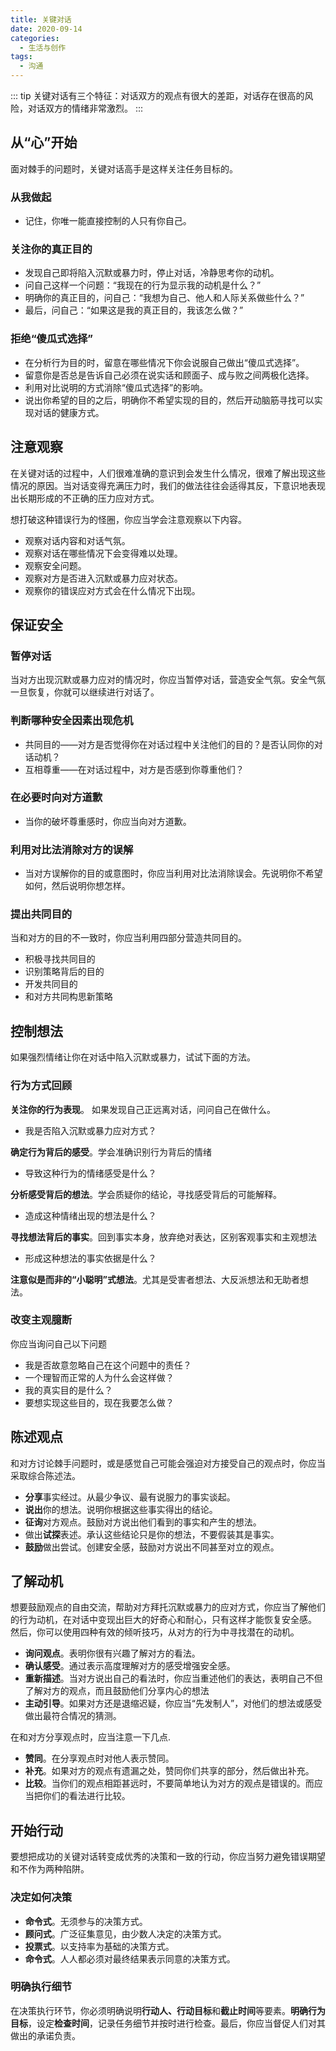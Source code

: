 ```yaml
---
title: 关键对话
date: 2020-09-14
categories: 
  - 生活与创作
tags:
  - 沟通
---
```


::: tip
关键对话有三个特征：对话双方的观点有很大的差距，对话存在很高的风险，对话双方的情绪非常激烈。
:::

<!-- more -->

## 从“心”开始

面对棘手的问题时，关键对话高手是这样关注任务目标的。

### 从我做起

- 记住，你唯一能直接控制的人只有你自己。

### 关注你的真正目的

- 发现自己即将陷入沉默或暴力时，停止对话，冷静思考你的动机。
- 问自己这样一个问题：“我现在的行为显示我的动机是什么？”
- 明确你的真正目的，问自己：“我想为自己、他人和人际关系做些什么？”
- 最后，问自己：“如果这是我的真正目的，我该怎么做？”

### 拒绝“傻瓜式选择”

- 在分析行为目的时，留意在哪些情况下你会说服自己做出“傻瓜式选择”。
- 留意你是否总是告诉自己必须在说实话和顾面子、成与败之间两极化选择。
- 利用对比说明的方式消除“傻瓜式选择”的影响。
- 说出你希望的目的之后，明确你不希望实现的目的，然后开动脑筋寻找可以实现对话的健康方式。

## 注意观察

在关键对话的过程中，人们很难准确的意识到会发生什么情况，很难了解出现这些情况的原因。当对话变得充满压力时，我们的做法往往会适得其反，下意识地表现出长期形成的不正确的压力应对方式。

想打破这种错误行为的怪圈，你应当学会注意观察以下内容。

- 观察对话内容和对话气氛。
- 观察对话在哪些情况下会变得难以处理。
- 观察安全问题。
- 观察对方是否进入沉默或暴力应对状态。
- 观察你的错误应对方式会在什么情况下出现。

## 保证安全

### 暂停对话

当对方出现沉默或暴力应对的情况时，你应当暂停对话，营造安全气氛。安全气氛一旦恢复，你就可以继续进行对话了。

### 判断哪种安全因素出现危机

- 共同目的——对方是否觉得你在对话过程中关注他们的目的？是否认同你的对话动机？
- 互相尊重——在对话过程中，对方是否感到你尊重他们？

### 在必要时向对方道歉

- 当你的破坏尊重感时，你应当向对方道歉。

### 利用对比法消除对方的误解

- 当对方误解你的目的或意图时，你应当利用对比法消除误会。先说明你不希望如何，然后说明你想怎样。

### 提出共同目的

当和对方的目的不一致时，你应当利用四部分营造共同目的。

- 积极寻找共同目的
- 识别策略背后的目的
- 开发共同目的
- 和对方共同构思新策略

## 控制想法

如果强烈情绪让你在对话中陷入沉默或暴力，试试下面的方法。

### 行为方式回顾

**关注你的行为表现**。 如果发现自己正远离对话，问问自己在做什么。

- 我是否陷入沉默或暴力应对方式？

**确定行为背后的感受**。学会准确识别行为背后的情绪

- 导致这种行为的情绪感受是什么？

**分析感受背后的想法**。学会质疑你的结论，寻找感受背后的可能解释。

- 造成这种情绪出现的想法是什么？

**寻找想法背后的事实**。回到事实本身，放弃绝对表达，区别客观事实和主观想法

- 形成这种想法的事实依据是什么？

**注意似是而非的“小聪明”式想法**。尤其是受害者想法、大反派想法和无助者想法。

### 改变主观臆断

你应当询问自己以下问题

- 我是否故意忽略自己在这个问题中的责任？
- 一个理智而正常的人为什么会这样做？
- 我的真实目的是什么？
- 要想实现这些目的，现在我要怎么做？

## 陈述观点

和对方讨论棘手问题时，或是感觉自己可能会强迫对方接受自己的观点时，你应当采取综合陈述法。

- **分享**事实经过。从最少争议、最有说服力的事实谈起。
- **说出**你的想法。说明你根据这些事实得出的结论。
- **征询**对方观点。鼓励对方说出他们看到的事实和产生的想法。
- 做出**试探**表述。承认这些结论只是你的想法，不要假装其是事实。
- **鼓励**做出尝试。创建安全感，鼓励对方说出不同甚至对立的观点。

## 了解动机

想要鼓励观点的自由交流，帮助对方拜托沉默或暴力的应对方式，你应当了解他们的行为动机，在对话中变现出巨大的好奇心和耐心，只有这样才能恢复安全感。
然后，你可以使用四种有效的倾听技巧，从对方的行为中寻找潜在的动机。

- **询问观点**。表明你很有兴趣了解对方的看法。
- **确认感受**。通过表示高度理解对方的感受增强安全感。
- **重新描述**。当对方说出自己的看法时，你应当重述他们的表达，表明自己不但了解对方的观点，而且鼓励他们分享内心的想法
- **主动引导**。如果对方还是退缩迟疑，你应当“先发制人”，对他们的想法或感受做出最符合情况的猜测。

在和对方分享观点时，应当注意一下几点.

- **赞同**。在分享观点时对他人表示赞同。
- **补充**。如果对方的观点有遗漏之处，赞同你们共享的部分，然后做出补充。
- **比较**。当你们的观点相距甚远时，不要简单地认为对方的观点是错误的。而应当把你们的看法进行比较。

## 开始行动

要想把成功的关键对话转变成优秀的决策和一致的行动，你应当努力避免错误期望和不作为两种陷阱。

### 决定如何决策

- **命令式**。无须参与的决策方式。
- **顾问式**。广泛征集意见，由少数人决定的决策方式。
- **投票式**。以支持率为基础的决策方式。
- **命令式**。人人都必须对最终结果表示同意的决策方式。

### 明确执行细节

在决策执行环节，你必须明确说明**行动人、行动目标**和**截止时间**等要素。**明确行为目标**，设定**检查时间**，记录任务细节并按时进行检查。最后，你应当督促人们对其做出的承诺负责。
